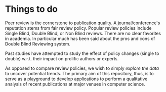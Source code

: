 # Things to do

Peer review is the cornerstone to publication quality.
A journal/conference's reputation stems from fair review policy. 
Popular review policies include Single Blind, Double Blind, or Non Blind reviews.
There are no clear favorites in academia.
In particular much has been said about the pros and cons of Double Blind Reviewing system.

Past studies have attempted to study the effect of policy changes (single to double) w.r.t. their impact on prolific authors or experts. 

As opposed to compare review policies, we wish to simply _explore the data_ to uncover potential trends.
The primary aim of this repository, thus, is to serve as a playground to develop applications to perform a qualitative analysis of recent publications at major venues in computer science. 
